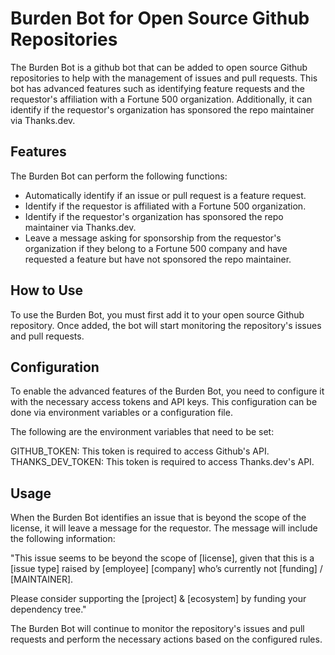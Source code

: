 # Burden Bot for Open Source Github Repositories
The Burden Bot is a github bot that can be added to open source Github repositories to help with the management of issues and pull requests. This bot has advanced features such as identifying feature requests and the requestor's affiliation with a Fortune 500 organization. Additionally, it can identify if the requestor's organization has sponsored the repo maintainer via Thanks.dev.


## Features
The Burden Bot can perform the following functions:

 - Automatically identify if an issue or pull request is a feature request.
 - Identify if the requestor is affiliated with a Fortune 500 organization.
 - Identify if the requestor's organization has sponsored the repo maintainer via Thanks.dev.
 - Leave a message asking for sponsorship from the requestor's organization if they belong to a Fortune 500 company and have requested a feature but have not sponsored the repo maintainer.

## How to Use
To use the Burden Bot, you must first add it to your open source Github repository. Once added, the bot will start monitoring the repository's issues and pull requests.

## Configuration
To enable the advanced features of the Burden Bot, you need to configure it with the necessary access tokens and API keys. This configuration can be done via environment variables or a configuration file.

The following are the environment variables that need to be set:

GITHUB_TOKEN: This token is required to access Github's API.
THANKS_DEV_TOKEN: This token is required to access Thanks.dev's API.

## Usage
When the Burden Bot identifies an issue that is beyond the scope of the license, it will leave a message for the requestor. The message will include the following information:

"This issue seems to be beyond the scope of [license], given that this is a [issue type] raised by [employee] [company] who’s currently not [funding] / [MAINTAINER].

Please consider supporting the [project] & [ecosystem] by funding your dependency tree."

The Burden Bot will continue to monitor the repository's issues and pull requests and perform the necessary actions based on the configured rules.
